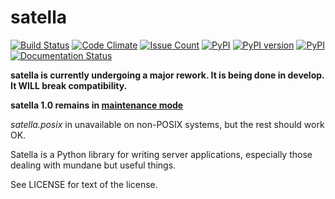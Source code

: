 satella
========
[![Build Status](https://travis-ci.org/piotrmaslanka/satella.svg)](https://travis-ci.org/piotrmaslanka/satella)
[![Code Climate](https://codeclimate.com/github/henrietta/satella/badges/gpa.svg)](https://codeclimate.com/github/henrietta/satella)
[![Issue Count](https://codeclimate.com/github/henrietta/satella/badges/issue_count.svg)](https://codeclimate.com/github/henrietta/satella)
[![PyPI](https://img.shields.io/pypi/pyversions/satella.svg)]()
[![PyPI version](https://badge.fury.io/py/satella.svg)](https://badge.fury.io/py/satella)
[![PyPI](https://img.shields.io/pypi/implementation/satella.svg)]()
[![Documentation Status](https://readthedocs.org/projects/satella/badge/?version=latest)](http://satella.readthedocs.io/en/latest/?badge=latest)

**satella is currently undergoing a major rework. It is being done in develop. It WILL break compatibility.**

**satella 1.0 remains in [maintenance mode](https://github.com/piotrmaslanka/satella/tree/satella1.0)**

_satella.posix_ in unavailable on non-POSIX systems, but the rest should work OK.

Satella is a Python library for writing server applications, especially those dealing with mundane but useful things.

See LICENSE for text of the license.
